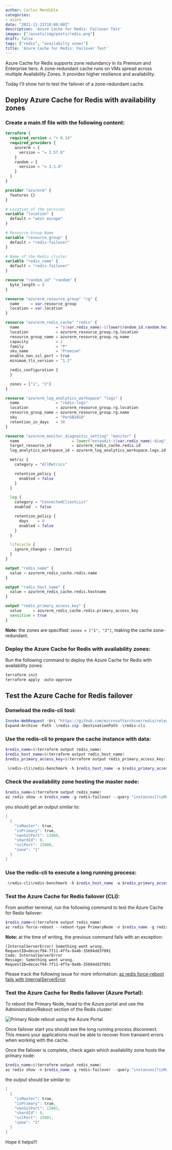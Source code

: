 ```yaml
---
author: Carlos Mendible
categories:
- azure
date: "2021-11-21T10:00:00Z"
description: 'Azure Cache for Redis: Failover Test'
images: ["/assets/img/posts/redis.png"]
draft: false
tags: ["redis", "availabilty zones"]
title: 'Azure Cache for Redis: Failover Test'
---
```


Azure Cache for Redis supports zone redundancy in its Premium and Enterprise tiers. A zone-redundant cache runs on VMs spread across multiple Availability Zones. It provides higher resilience and availability.

Today I'll show hot to test the failover of a zone-redundant cache.

## Deploy Azure Cache for Redis with availability zones

### Create a main.tf file with the following content:

``` terraform
terraform {
  required_version = "> 0.14"
  required_providers {
    azurerm = {
      version = "= 2.57.0"
    }
    random = {
      version = "= 3.1.0"
    }
  }
}

provider "azurerm" {
  features {}
}

# Location of the services
variable "location" {
  default = "west europe"
}

# Resource Group Name
variable "resource_group" {
  default = "redis-failover"
}

# Name of the Redis cluster
variable "redis_name" {
  default = "redis-failover"
}

resource "random_id" "random" {
  byte_length = 8
}

resource "azurerm_resource_group" "rg" {
  name     = var.resource_group
  location = var.location
}

resource "azurerm_redis_cache" "redis" {
  name                = "${var.redis_name}-${lower(random_id.random.hex)}"
  location            = azurerm_resource_group.rg.location
  resource_group_name = azurerm_resource_group.rg.name
  capacity            = 2
  family              = "P"
  sku_name            = "Premium"
  enable_non_ssl_port = true
  minimum_tls_version = "1.2"

  redis_configuration {
  }

  zones = ["1", "2"]
}

resource "azurerm_log_analytics_workspace" "logs" {
  name                = "redis-logs"
  location            = azurerm_resource_group.rg.location
  resource_group_name = azurerm_resource_group.rg.name
  sku                 = "PerGB2018"
  retention_in_days   = 30
}

resource "azurerm_monitor_diagnostic_setting" "monitor" {
  name                       = lower("extaudit-${var.redis_name}-diag")
  target_resource_id         = azurerm_redis_cache.redis.id
  log_analytics_workspace_id = azurerm_log_analytics_workspace.logs.id

  metric {
    category = "AllMetrics"

    retention_policy {
      enabled = false
    }
  }

  log {
    category = "ConnectedClientList"
    enabled  = false

    retention_policy {
      days    = 0
      enabled = false
    }
  }

  lifecycle {
    ignore_changes = [metric]
  }
}

output "redis_name" {
  value = azurerm_redis_cache.redis.name
}

output "redis_host_name" {
  value = azurerm_redis_cache.redis.hostname
}

output "redis_primary_access_key" {
  value     = azurerm_redis_cache.redis.primary_access_key
  sensitive = true
}
```

**Note:** the zones are specified: `zones = ["1", "2"]`, making the cache zone-redundant.

### Deploy the Azure Cache for Redis with availability zones:

Run the following command to deploy the Azure Cache for Redis with availability zones:

``` powershell
terraform init
terraform apply -auto-approve
```

## Test the Azure Cache for Redis failover

### Donwload the redis-cli tool:

``` powershell
Invoke-WebRequest -Uri "https://github.com/microsoftarchive/redis/releases/download/win-3.2.100/Redis-x64-3.2.100.zip" -OutFile redis.zip -UseBasicParsing
Expand-Archive -Path .\redis.zip -DestinationPath .\redis-cli
```

### Use the redis-cli to prepare the cache instance with data:

```powershell
$redis_name=$(terraform output redis_name)
$redis_host_name=$(terraform output redis_host_name)
$redis_primary_access_key=$(terraform output redis_primary_access_key)

.\redis-cli\redis-benchmark -h $redis_host_name -a $redis_primary_access_key -t SET -n 10 -d 1024
```

### Check the availability zone hosting the master node:

``` powershell
$redis_name=$(terraform output redis_name)
az redis show -n $redis_name -g redis-failover --query "instances[?isMaster]"
```

you should get an output similar to:

``` powershell
[
  {
    "isMaster": true,
    "isPrimary": true,
    "nonSslPort": 13000,
    "shardId": 0,
    "sslPort": 15000,
    "zone": "1"
  }
]
```

### Use the redis-cli to execute a long running process:

``` powershell  
.\redis-cli\redis-benchmark -h $redis_host_name -a $redis_primary_access_key -t GET -n 1000000 -d 1024 -c 50
```

### Test the Azure Cache for Redis failover (CLI):

From another terminal, run the following command to test the Azure Cache for Redis failover:

``` powershell
$redis_name=$(terraform output redis_name)
az redis force-reboot --reboot-type PrimaryNode -n $redis_name -g redis-failover
```

**Note:** at the time of writing, the previous command fails with an exception:

``` shell
(InternalServerError) Something went wrong.
RequestID=dececf94-7f11-4ffa-9a4b-35694dd3f091
Code: InternalServerError
Message: Something went wrong.
RequestID=dececf94-7f11-4ffa-9a4b-35694dd3f091
```

Please track the following issue for more information: [az redis force-reboot fails with InternalServerError](https://github.com/Azure/azure-cli/issues/20458)

### Test the Azure Cache for Redis failover (Azure Portal):

To reboot the Primary Node, head to the Azure portal and use the Administration/Reboot section of the Redis cluster:

![Primary Node reboot using the Azure Portal](/assets/img/posts/redis-primary-node-reboot.gif)

Once failover start you should see the long running process disconnect. This means your applications must be able to recover from transient errors when working with the cache.

Once the failover is complete, check again which availability zone hosts the primary node:

``` powershell
$redis_name=$(terraform output redis_name)
az redis show -n $redis_name -g redis-failover --query "instances[?isMaster]"
```

the output should be similar to:

``` powershell
[
  {
    "isMaster": true,
    "isPrimary": true,
    "nonSslPort": 13001,
    "shardId": 0,
    "sslPort": 15001,
    "zone": "2"
  }
]
```

Hope it helps!!!
